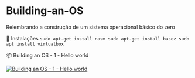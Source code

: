 # Building-an-OS

Relembrando a construção de um sistema operacional básico do zero

🚀 Instalações
    ```
    sudo apt-get install nasm
    sudo apt-get install basez
    sudo apt install virtualbox
    ```
    
📦 Building an OS - 1 - Hello world
  
[![Building an OS - 1 - Hello world](http://img.youtube.com/vi/9t-SPC7Tczc/0.jpg)](https://www.youtube.com/watch?v=9t-SPC7Tczc&t=220s "Building an OS - 1 - Hello world")
